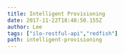 ```yaml
---
title: Intelligent Provisioning 
date: 2017-11-22T18:48:50.155Z
author: Lee 
tags: ["ilo-restful-api","redfish"]
path: intelligent-provisioning
---
```

